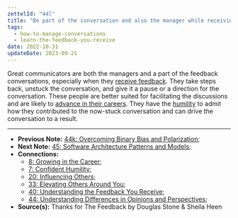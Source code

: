 ```yaml
---
zettelId: "44l"
title: "Be part of the conversation and also the manager while receiving feedback"
tags:
  - how-to-manage-conversations
  - learn-the-feedback-you-receive
date: 2022-10-31
updateDate: 2023-09-21
---
```


Great communicators are both the managers and a part of the feedback conversations, especially when they [receive feedback](/notes/40/). They take steps back, unstuck the conversation, and give it a pause or a direction for the conversation. These people are better suited for facilitating the discussions and are likely to [advance in their careers](/notes/8/). They have the [humility](/notes/7/) to admit how they contributed to the now-stuck conversation and can drive the conversation to a result.

---

- **Previous Note:** [44k: Overcoming Binary Bias and Polarization](/notes/44k/);
- **Next Note:** [45: Software Architecture Patterns and Models](/notes/45/);
- **Connections:**
  - [8: Growing in the Career](/notes/8/);
  - [7: Confident Humility](/notes/7/);
  - [20: Influencing Others](/notes/20/);
  - [33: Elevating Others Around You](/notes/33/);
  - [40: Understanding the Feedback You Receive](/notes/40/);
  - [44: Understanding Differences in Opinions and Perspectives](/notes/44/);
- **Source(s):** Thanks for The Feedback by Douglas Stone & Sheila Heen
